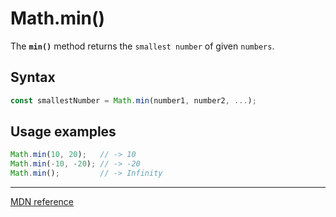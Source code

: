 # Math.min()

The **`min()`** method returns the `smallest number` of given `numbers`.

## Syntax

```js
const smallestNumber = Math.min(number1, number2, ...);
```

## Usage examples

```js
Math.min(10, 20);   // -> 10
Math.min(-10, -20); // -> -20
Math.min();         // -> Infinity
```

---

[MDN reference](https://developer.mozilla.org/en-US/docs/Web/JavaScript/Reference/Global_Objects/Math/min)
